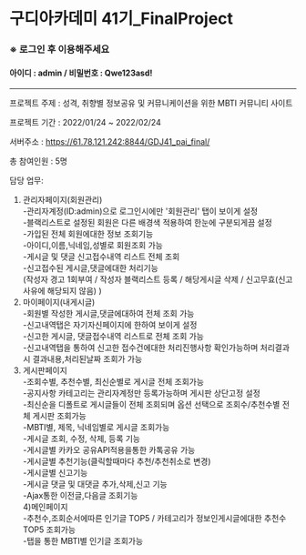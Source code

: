  
# 구디아카데미 41기_FinalProject

###   ※ 로그인 후 이용해주세요
#### 아이디 : admin / 비밀번호 : Qwe123asd!

-----------------------------------------------------------------------------------------------------------------------

프로젝트 주제 : 성격, 취향별 정보공유 및 커뮤니케이션을 위한 MBTI 커뮤니티 사이트 

프로젝트 기간 :  2022/01/24 ~ 2022/02/24

서버주소 : https://61.78.121.242:8844/GDJ41_pai_final/

총 참여인원 : 5명

담당 업무:
1) 관리자페이지(회원관리)<br>
-관리자계정(ID:admin)으로 로그인시에만 '회원관리' 탭이 보이게 설정<br>
-블랙리스트로 설정된 회원은 다른 배경색 적용하여 한눈에 구분되게끔 설정<br>
-가입된 전체 회원에대한 정보 조회기능<br>
-아이디,이름,닉네임,성별로 회원조회 가능<br>
-게시글 및 댓글 신고접수내역 리스트 전체 조회<br>
-신고접수된 게시글,댓글에대한 처리기능 <br> 
(작성자 경고 1회부여 / 작성자 블랙리스트 등록 / 해당게시글 삭제 / 신고무효(신고사유에 해당되지 않음) ) <br>
2) 마이페이지(내게시글) <br>
-회원별 작성한 게시글,댓글에대하여 전체 조회 가능<br>
-신고내역탭은 자기자신페이지에 한하여 보이게 설정<br>
-신고한 게시글, 댓글접수내역 리스트로 전체 조회 가능<br>
-신고내역탭을 통하여 신고한 접수건에대한 처리진행사항 확인가능하며 처리결과시 결과내용,처리된날짜 조회가 가능<br>
3) 게시판페이지 <br>
-조회수별, 추천수별, 최신순별로 게시글 전체 조회가능<br>
-공지사항 카테고리는 관리자계정만 등록가능하며 게시판 상단고정 설정 <br>
-최신순을 디폴트로 게시글들이 전체 조회되며 옵션 선택으로 조회수/추천수별 전체 게시판 조회가능<br>
-MBTI별, 제목, 닉네임별로 게시글 조회가능<br>
-게시글 조회, 수정, 삭제, 등록 기능<br>
-게시글별 카카오 공유API적용을통한 카톡공유 가능 <br>
-게시글별 추천기능(클릭할때마다 추천/추천취소로 변경) <br>
-게시글별 신고기능 <br>
-게시글 댓글 및 대댓글 추가,삭제,신고 기능 <br>
-Ajax통한 이전글,다음글 조회기능 <br>
4)메인페이지 <br>
-추천수,조회순서에따른 인기글 TOP5 / 카테고리가 정보인게시글에대한 추천수 TOP5 조회가능 <br>
-탭을 통한 MBTI별 인기글 조회가능 <br>


 
